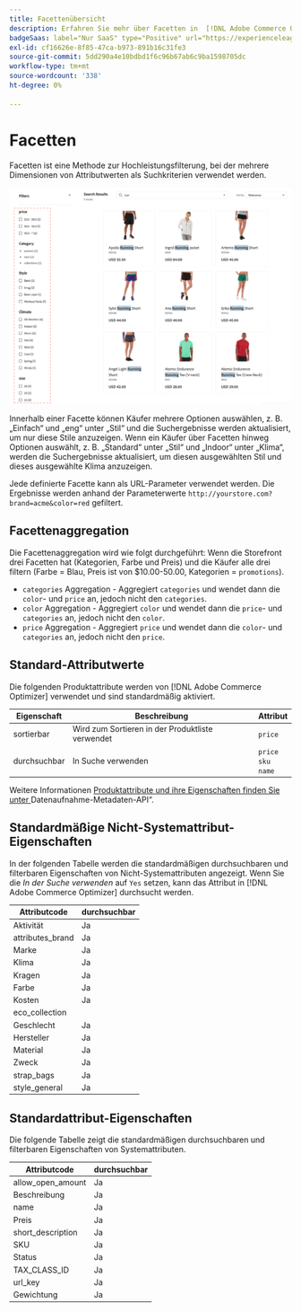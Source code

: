 ```yaml
---
title: Facettenübersicht
description: Erfahren Sie mehr über Facetten in  [!DNL Adobe Commerce Optimizer]  und wie sie die Suchergebnisse verbessern.
badgeSaas: label="Nur SaaS" type="Positive" url="https://experienceleague.adobe.com/en/docs/commerce/user-guides/product-solutions" tooltip="Gilt nur für Adobe Commerce as a Cloud Service- und Adobe Commerce Optimizer-Projekte (von Adobe verwaltete SaaS-Infrastruktur)."
exl-id: cf16626e-8f85-47ca-b973-891b16c31fe3
source-git-commit: 5dd290a4e10bdbd1f6c96b67ab6c9ba1598705dc
workflow-type: tm+mt
source-wordcount: '338'
ht-degree: 0%

---
```


# Facetten

Facetten ist eine Methode zur Hochleistungsfilterung, bei der mehrere Dimensionen von Attributwerten als Suchkriterien verwendet werden.

![Gefilterte Suchergebnisse](../../assets/storefront-search-results-run.png)

Innerhalb einer Facette können Käufer mehrere Optionen auswählen, z. B. „Einfach“ und „eng“ unter „Stil“ und die Suchergebnisse werden aktualisiert, um nur diese Stile anzuzeigen. Wenn ein Käufer über Facetten hinweg Optionen auswählt, z. B. „Standard“ unter „Stil“ und „Indoor“ unter „Klima“, werden die Suchergebnisse aktualisiert, um diesen ausgewählten Stil und dieses ausgewählte Klima anzuzeigen.

Jede definierte Facette kann als URL-Parameter verwendet werden. Die Ergebnisse werden anhand der Parameterwerte `http://yourstore.com?brand=acme&color=red` gefiltert.

## Facettenaggregation

Die Facettenaggregation wird wie folgt durchgeführt: Wenn die Storefront drei Facetten hat (Kategorien, Farbe und Preis) und die Käufer alle drei filtern (Farbe = Blau, Preis ist von $10.00-50.00, Kategorien = `promotions`).

- `categories` Aggregation - Aggregiert `categories` und wendet dann die `color`- und `price` an, jedoch nicht den `categories`.
- `color` Aggregation - Aggregiert `color` und wendet dann die `price`- und `categories` an, jedoch nicht den `color`.
- `price` Aggregation - Aggregiert `price` und wendet dann die `color`- und `categories` an, jedoch nicht den `price`.

## Standard-Attributwerte

Die folgenden Produktattribute werden von [!DNL Adobe Commerce Optimizer] verwendet und sind standardmäßig aktiviert.

| Eigenschaft | Beschreibung | Attribut |
|---|---|---|
| sortierbar | Wird zum Sortieren in der Produktliste verwendet | `price` |
| durchsuchbar | In Suche verwenden | `price` <br />`sku`<br />`name` |

Weitere Informationen [ Produktattribute und ihre Eigenschaften finden Sie unter ](https://developer.adobe.com/commerce/services/optimizer/data-ingestion/#metadata)Datenaufnahme-Metadaten-API“.

## Standardmäßige Nicht-Systemattribut-Eigenschaften

In der folgenden Tabelle werden die standardmäßigen durchsuchbaren und filterbaren Eigenschaften von Nicht-Systemattributen angezeigt. Wenn Sie die *In der Suche verwenden* auf `Yes` setzen, kann das Attribut in [!DNL Adobe Commerce Optimizer] durchsucht werden.

| Attributcode | durchsuchbar |
|--- |--- |
| Aktivität | Ja |
| attributes_brand | Ja |
| Marke | Ja |
| Klima | Ja |
| Kragen | Ja |
| Farbe | Ja |
| Kosten | Ja |
| eco_collection |  |
| Geschlecht | Ja |
| Hersteller | Ja |
| Material | Ja |
| Zweck | Ja |
| strap_bags | Ja |
| style_general | Ja |

## Standardattribut-Eigenschaften

Die folgende Tabelle zeigt die standardmäßigen durchsuchbaren und filterbaren Eigenschaften von Systemattributen.

| Attributcode | durchsuchbar |
|--- |--- |
| allow_open_amount | Ja |
| Beschreibung | Ja |
| name | Ja |
| Preis | Ja |
| short_description | Ja |
| SKU | Ja |
| Status | Ja |
| TAX_CLASS_ID | Ja |
| url_key | Ja |
| Gewichtung | Ja |
